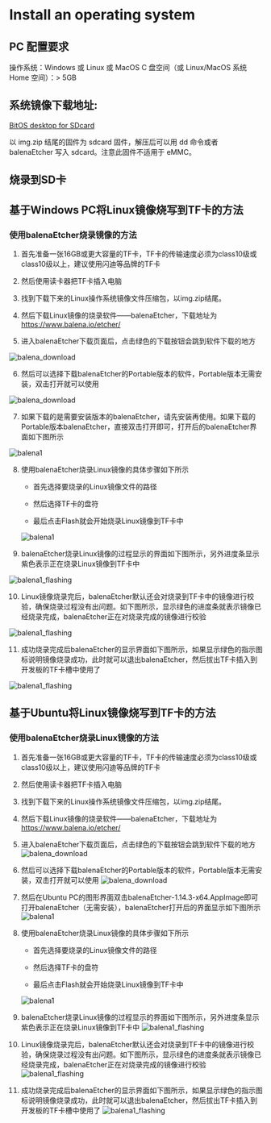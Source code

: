 # Install an operating system


## PC 配置要求
操作系统：Windows 或 Linux 或 MacOS
C 盘空间（或 Linux/MacOS 系统 Home 空间）：> 5GB

## 系统镜像下载地址:  

[BitOS desktop for SDcard](https://archive.spacemit.com/image/k1/version/bianbu/v1.0.13/bianbu-23.10-desktop-k1-v1.0.13-release-20240816183401.img.zip)

以 img.zip 结尾的固件为 sdcard 固件，解压后可以用 dd 命令或者 balenaEtcher 写入 sdcard。注意此固件不适用于 eMMC。

## 烧录到SD卡

## 基于Windows PC将Linux镜像烧写到TF卡的方法
### 使用balenaEtcher烧录镜像的方法
1. 首先准备一张16GB或更大容量的TF卡，TF卡的传输速度必须为class10级或class10级以上，建议使用闪迪等品牌的TF卡

2. 然后使用读卡器把TF卡插入电脑

3. 找到下载下来的Linux操作系统镜像文件压缩包，以img.zip结尾。

4. 然后下载Linux镜像的烧录软件——balenaEtcher，下载地址为
https://www.balena.io/etcher/

5. 进入balenaEtcher下载页面后，点击绿色的下载按钮会跳到软件下载的地方

![balena_download](/img/pi-one/getting-started/install/balena_download.png)

6. 然后可以选择下载balenaEtcher的Portable版本的软件，Portable版本无需安装，双击打开就可以使用

![balena_download](/img/pi-one/getting-started/install/balena_download1.png)

7. 如果下载的是需要安装版本的balenaEtcher，请先安装再使用。如果下载的Portable版本balenaEtcher，直接双击打开即可，打开后的balenaEtcher界面如下图所示

![balena1](/img/pi-one/getting-started/install/balenaEtcher_001.png)

8. 使用balenaEtcher烧录Linux镜像的具体步骤如下所示

    - 首先选择要烧录的Linux镜像文件的路径

    - 然后选择TF卡的盘符

    - 最后点击Flash就会开始烧录Linux镜像到TF卡中

    ![balena1](/img/pi-one/getting-started/install/balenaEtcher_002.png)

9. balenaEtcher烧录Linux镜像的过程显示的界面如下图所示，另外进度条显示紫色表示正在烧录Linux镜像到TF卡中

 ![balena1_flashing](/img/pi-one/getting-started/install/balenaEtcher_Flashing.png)

10. Linux镜像烧录完后，balenaEtcher默认还会对烧录到TF卡中的镜像进行校验，确保烧录过程没有出问题。如下图所示，显示绿色的进度条就表示镜像已经烧录完成，balenaEtcher正在对烧录完成的镜像进行校验

![balena1_flashing](/img/pi-one/getting-started/install/balenaEtcher_Validating.png)

11. 成功烧录完成后balenaEtcher的显示界面如下图所示，如果显示绿色的指示图标说明镜像烧录成功，此时就可以退出balenaEtcher，然后拔出TF卡插入到开发板的TF卡槽中使用了

![balena1_flashing](/img/pi-one/getting-started/install/balenaEtcher_003.png)


## 基于Ubuntu将Linux镜像烧写到TF卡的方法
### 使用balenaEtcher烧录Linux镜像的方法
1. 首先准备一张16GB或更大容量的TF卡，TF卡的传输速度必须为class10级或class10级以上，建议使用闪迪等品牌的TF卡

2. 然后使用读卡器把TF卡插入电脑

3. 找到下载下来的Linux操作系统镜像文件压缩包，以img.zip结尾。
    
4. 然后下载Linux镜像的烧录软件——balenaEtcher，下载地址为
https://www.balena.io/etcher/

5. 进入balenaEtcher下载页面后，点击绿色的下载按钮会跳到软件下载的地方
![balena_download](/img/pi-one/getting-started/install/balena_download.png)

6. 然后可以选择下载balenaEtcher的Portable版本的软件，Portable版本无需安装，双击打开就可以使用
![balena_download](/img/pi-one/getting-started/install/balena_download_ubuntu.png)

7. 然后在Ubuntu PC的图形界面双击balenaEtcher-1.14.3-x64.AppImage即可打开balenaEtcher（无需安装），balenaEtcher打开后的界面显示如下图所示
![balena1](/img/pi-one/getting-started/install/balenaEtcher_001.png)

8. 使用balenaEtcher烧录Linux镜像的具体步骤如下所示

    - 首先选择要烧录的Linux镜像文件的路径

    - 然后选择TF卡的盘符

    - 最后点击Flash就会开始烧录Linux镜像到TF卡中

    ![balena1](/img/pi-one/getting-started/install/balenaEtcher_002.png)

9. balenaEtcher烧录Linux镜像的过程显示的界面如下图所示，另外进度条显示紫色表示正在烧录Linux镜像到TF卡中
 ![balena1_flashing](/img/pi-one/getting-started/install/balenaEtcher_Flashing.png)

10. Linux镜像烧录完后，balenaEtcher默认还会对烧录到TF卡中的镜像进行校验，确保烧录过程没有出问题。如下图所示，显示绿色的进度条就表示镜像已经烧录完成，balenaEtcher正在对烧录完成的镜像进行校验
![balena1_flashing](/img/pi-one/getting-started/install/balenaEtcher_Validating.png)

11. 成功烧录完成后balenaEtcher的显示界面如下图所示，如果显示绿色的指示图标说明镜像烧录成功，此时就可以退出balenaEtcher，然后拔出TF卡插入到开发板的TF卡槽中使用了
![balena1_flashing](/img/pi-one/getting-started/install/balenaEtcher_003.png)



